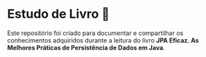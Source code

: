 # Estudo de Livro 📖

Este repositório foi criado para documentar e compartilhar os conhecimentos adquiridos
durante a leitura do livro **JPA Eficaz. As Melhores Práticas de Persistência de Dados em Java**.
